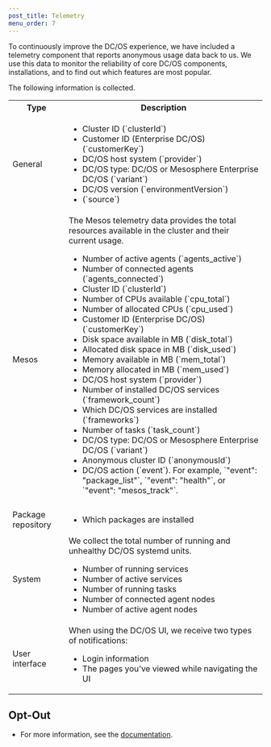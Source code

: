 ```yaml
---
post_title: Telemetry
menu_order: 7
---
```


To continuously improve the DC/OS experience, we have included a telemetry component that reports anonymous usage data back to us. We use this data to monitor the reliability of core DC/OS components, installations, and to find out which features are most popular. 

The following information is collected.



<table class="table">
  <tr>
    <th>Type</th>
    <th>Description</th>
  </tr>
    <tr>
    <td>General</td>
    <td>
    <ul>
    <li>Cluster ID (`clusterId`)</li>
    <li>Customer ID (Enterprise DC/OS) (`customerKey`)</li>
    <li>DC/OS host system (`provider`)</li>
    <li>DC/OS type: DC/OS or Mesosphere Enterprise DC/OS (`variant`)</li>
    <li>DC/OS version (`environmentVersion`)</li>
    <li>(`source`)</li>
    </ul>
    </td>
  </tr>  
  <tr>
    <td>Mesos</td>
    <td>The Mesos telemetry data provides the total resources available in the cluster and their current usage. 
    <ul>
    <li>Number of active agents (`agents_active`)</li>
    <li>Number of connected agents (`agents_connected`)</li>
    <li>Cluster ID (`clusterId`)</li>
    <li>Number of CPUs available (`cpu_total`)</li>
    <li>Number of allocated CPUs (`cpu_used`)</li>
    <li>Customer ID (Enterprise DC/OS) (`customerKey`)</li>
    <li>Disk space available in MB (`disk_total`)</li>
    <li>Allocated disk space in MB (`disk_used`)</li>
    <li>Memory available in MB (`mem_total`)</li>
    <li>Memory allocated in MB (`mem_used`)</li>
    <li>DC/OS host system (`provider`)</li>
    <li>Number of installed DC/OS services (`framework_count`)</li>
    <li>Which DC/OS services are installed (`frameworks`)</li>
    <li>Number of tasks (`task_count`)</li>
    <li>DC/OS type: DC/OS or Mesosphere Enterprise DC/OS (`variant`)</li>
    <li>Anonymous cluster ID (`anonymousId`)</li>
    <li>DC/OS action (`event`). For example, `"event": "package_list"`, `"event": "health"`, or `"event": "mesos_track"`.</li>
    </ul>
    </td>
  </tr>
  <tr>
    <td>Package repository</td>
    <td><ul><li>Which packages are installed</li></ul></td>
  </tr>
  <tr>
      <td>System</td>
      <td>We collect the total number of running and unhealthy DC/OS systemd units.
      <ul>
          <li>Number of running services</li>
          <li>Number of active services</li>
          <li>Number of running tasks</li>
          <li>Number of connected agent nodes</li>
          <li>Number of active agent nodes</li></ul>
    </tr>
    <tr>
      <td>User interface</td>
      <td>When using the DC/OS UI, we receive two types of notifications:
      <ul>
          <li>Login information</li>
          <li>The pages you’ve viewed while navigating the UI</li></ul>
    </tr>
</table>


## Opt-Out

- For more information, see the [documentation](/docs/1.8/administration/opt-out/).
